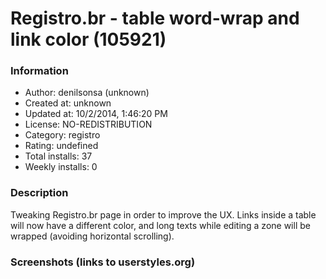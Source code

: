 # Registro.br - table word-wrap and link color (105921)

### Information
- Author: denilsonsa (unknown)
- Created at: unknown
- Updated at: 10/2/2014, 1:46:20 PM
- License: NO-REDISTRIBUTION
- Category: registro
- Rating: undefined
- Total installs: 37
- Weekly installs: 0


### Description
Tweaking Registro.br page in order to improve the UX. Links inside a table will now have a different color, and long texts while editing a zone will be wrapped (avoiding horizontal scrolling).


### Screenshots (links to userstyles.org)



